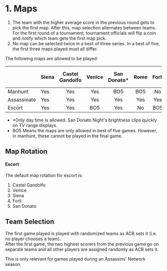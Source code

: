 # 1. Maps

1. The team with the higher average score in the previous round gets to pick the first map. After this, map selection alternates between teams. For the first round of a tournament, tournament officials will flip a coin and notify which team gets the first map pick.
2. No map can be selected twice in a best of three series. In a best of five, the first three maps played must all differ.

The following maps are allowed to be played:

|  | Siena | Castel Gandolfo | Venice | San Donato\* | Rome | Forli | Florence | Mont St-Michel | Pienza | Alhambra | Monteriggioni |
| :--- | :--- | :---: | :---: | :---: | :---: | :---: | :---: | :---: | :---: | :---: | :---: |
| Manhunt | Yes | Yes | Yes | BO5 | BO5 | No | No | No | No | No | No |
| Assassinate | Yes | Yes | Yes | Yes | Yes | Yes | Yes | Yes | No | No | No |
| Escort | Yes | Yes | BO5 | Yes | No | BO5 | No | No | No | No | No |

* \*Only day time is allowed. San Donato Night's brightness clips quickly on TV range displays.
* BO5 Means the maps are only allowed in best of five games. However, in manhunt, these cannot be played in the final game.

## Map Rotation

#### Escort

The default map rotation for escort is:

1. Castel Gandolfo
2. Venice
3. Siena
4. Forli
5. San Donato

## Team Selection

The first game played is played with randomized teams as ACB sets it \(i.e. no player chooses a team\).  
After the first game, the two highest scorers from the previous game go on separate teams and all other players are assigned randomly as ACB sets it.

This is only relevant for games played during an Assassins' Network season.

